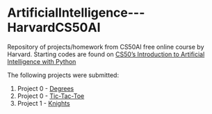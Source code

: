# ArtificialIntelligence---HarvardCS50AI
Repository of projects/homework from CS50AI free online course by Harvard. Starting codes are found on [CS50’s Introduction to Artificial Intelligence with Python](https://cs50.harvard.edu/ai/2020/)


The following projects were submitted:
1. Project 0 - [Degrees](https://github.com/clement7903/CS50-AI-Degrees)
2. Project 0 - [Tic-Tac-Toe](https://github.com/clement7903/CS50-AI-TicTacToe)
3. Project 1 - [Knights](https://github.com/clement7903/CS50-AI-Knights)
